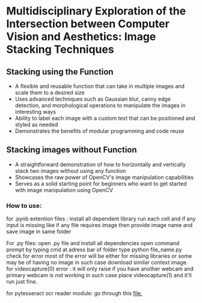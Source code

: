 # Multidisciplinary Exploration of the Intersection between Computer Vision and Aesthetics: Image Stacking Techniques 
## Stacking using the Function
- A flexible and reusable function that can take in multiple images and scale them to a desired size
- Uses advanced techniques such as Gaussian blur, canny edge detection, and morphological operations to manipulate the images in interesting ways
- Ability to label each image with a custom text that can be positioned and styled as needed
- Demonstrates the benefits of modular programming and code reuse
## Stacking images without Function
- A straightforward demonstration of how to horizontally and vertically stack two images without using any function
- Showcases the raw power of OpenCV's image manipulation capabilities
- Serves as a solid starting point for beginners who want to get started with image manipulation using OpenCV

### How to use:
for .pynb extention files :
			install all dependent library
			run each cell and if any input is missing like if any file requires image then provide image name and save image in same folder
				

For .py files:
			open .py file and install all dependencies
			open command prompt by typing cmd at adress bar of folder
			type python file_name.py
			check for error most of the error will be either for missing libraries or some may be of having no  image in such case download similar context image.
			for videocapture(0) error : it will only raise if you have another webcam and primary webcam is not working in such case
			place videocapture(1) and it'll run just fine.

for pytesseract ocr reader module:
			go through this [file.](https://www.bl.uk/britishlibrary/~/media/bl/global/early%20indian%20printed%20books/training%20resources/installing%20and%20using%20tesseract%20500%20ocrfinal.pdf?la=en&hash=E0E8C2BC01D3FFF68A891265642CFF29#:~:text=Scroll%20down%20and%20select%20tesseract,files%20you%20have%20just%20downloaded)
